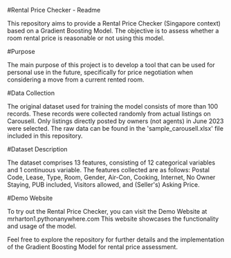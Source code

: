 #Rental Price Checker - Readme

This repository aims to provide a Rental Price Checker (Singapore context) based on a Gradient Boosting Model. 
The objective is to assess whether a room rental price is reasonable or not using this model.

#Purpose

The main purpose of this project is to develop a tool that can be used for personal use in the future, specifically for price negotiation when considering a move from a current rented room.

#Data Collection

The original dataset used for training the model consists of more than 100 records. These records were collected randomly from actual listings on Carousell. Only listings directly posted by owners (not agents) in June 2023 were selected. The raw data can be found in the 'sample_carousell.xlsx' file included in this repository.

#Dataset Description

The dataset comprises 13 features, consisting of 12 categorical variables and 1 continuous variable. The features collected are as follows: Postal Code, Lease, Type, Room, Gender, Air-Con, Cooking, Internet, No Owner Staying, PUB included, Visitors allowed, and (Seller's) Asking Price.

#Demo Website

To try out the Rental Price Checker, you can visit the Demo Website at mrharton1.pythonanywhere.com
This website showcases the functionality and usage of the model.

Feel free to explore the repository for further details and the implementation of the Gradient Boosting Model for rental price assessment.
